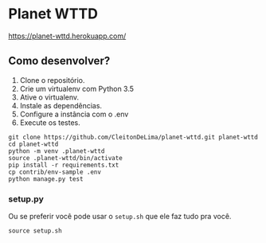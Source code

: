 # Planet WTTD

https://planet-wttd.herokuapp.com/

## Como desenvolver?

1. Clone o repositório.
2. Crie um virtualenv com Python 3.5
3. Ative o virtualenv.
4. Instale as dependências.
5. Configure a instância com o .env
6. Execute os testes.

```console
git clone https://github.com/CleitonDeLima/planet-wttd.git planet-wttd
cd planet-wttd
python -m venv .planet-wttd
source .planet-wttd/bin/activate
pip install -r requirements.txt
cp contrib/env-sample .env
python manage.py test
```

### setup.py

Ou se preferir você pode usar o `setup.sh` que ele faz tudo pra você.

```console
source setup.sh
```